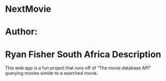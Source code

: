 NextMovie
=========
Author: 
===============
Ryan Fisher
South Africa
Description
===============
This web app is a fun project that runs off of "The movie database API" querying movies similar to a searched movie.

